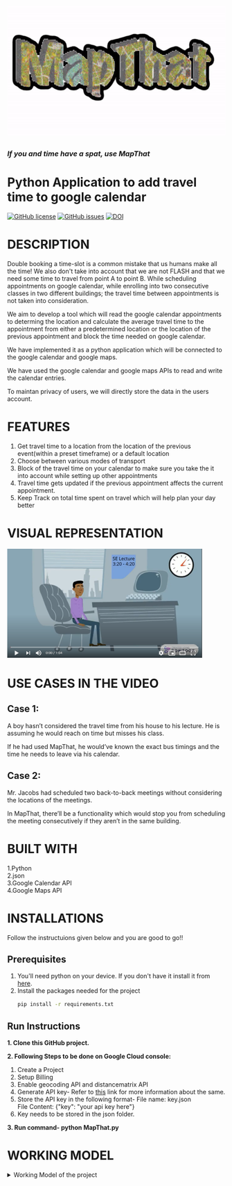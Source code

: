 <h1 align="center">
  <img src="https://github.com/SEProjGrp5/MapThat/blob/main/Images/MAPTHAT.gif.gif" width=800px height=300px>
</h1>

### *If you and time have a spat, use MapThat*

# Python Application to add travel time to google calendar

[![GitHub license](https://img.shields.io/github/license/SEProjGrp5/MapThat)](https://github.com/SEProjGrp5/MapThat/blob/main/LICENSE)
[![GitHub issues](https://img.shields.io/github/issues/SEProjGrp5/MapThat)](https://github.com/SEProjGrp5/MapThat/issues)
[![DOI](https://zenodo.org/badge/408263207.svg)](https://zenodo.org/badge/latestdoi/408263207)

# DESCRIPTION

Double booking a time-slot is a common mistake that us humans make all the time! We also don't take into account that we are not FLASH and that we need some time to travel from point A to point B. While scheduling appointments on google calendar, while enrolling into two consecutive classes in two different buildings; the travel time between appointments is not taken into consideration.

We aim to develop a tool which will read the google calendar appointments to determing the location and calculate the average travel time to the appointment from either a predetermined location or the location of the previous appointment and block the time needed on google calendar.

We have implemented it as a python application which will be connected to the google calendar and google maps. 

We have used the google calendar and google maps APIs to read and write the calendar entries.

To maintan privacy of users, we will directly store the data in the users account.

# FEATURES
1. Get travel time to a location from the location of the previous event(within a preset timeframe) or a default location
2. Choose between various modes of transport
3. Block of the travel time on your calendar to make sure you take the it into account while setting up other appointments
4. Travel time gets updated if the previous appointment affects the current appointment.
5. Keep Track on total time spent on travel which will help plan your day better


# VISUAL REPRESENTATION

<a href="https://www.youtube.com/watch?v=EBHrUYNMrJs" target="_blank"><img src="https://github.com/SEProjGrp5/MapThat/blob/main/Images/screenshot.PNG" width="450" alt="Visual Representation for MapThat"/></a>

# USE CASES IN THE VIDEO

## Case 1: 
A boy hasn’t considered the travel time from his house to his lecture. He is assuming he would reach on time but misses his class.

If he had used MapThat, he would’ve known the exact bus timings and the time he needs to leave via his calendar.

## Case 2: 
Mr. Jacobs had scheduled two back-to-back meetings without considering the locations of the meetings.

In MapThat, there’ll be a functionality which would stop you from scheduling the meeting consecutively if they aren’t in the same building.


# BUILT WITH
1.Python \
2.json \
3.Google Calendar API \
4.Google Maps API

# INSTALLATIONS
Follow the instructuions given below and you are good to go!! 
## Prerequisites
1. You'll need python on your device. If you don't have it install it from [here](https://www.python.org/downloads/).
2. Install the packages needed for the project 
    ```sh 
    pip install -r requirements.txt
    ```
## Run Instructions
**1. Clone this GitHub project.**

**2. Following Steps to be done on Google Cloud console:**
  1. Create a Project 
  2. Setup Billing 
  3. Enable geocoding API and distancematrix API
  4. Generate API key-
      Refer to [this](https://developers.google.com/maps/documentation/geocoding/get-api-key) link for more information about the same.
  5. Store the API key in the following format-
      File name: key.json \
      File Content: {"key": "your api key here"}
  6. Key needs to be stored in the json folder.
  
**3. Run command- python MapThat.py**

# WORKING MODEL
<details>
  <summary>Working Model of the project </summary>
  <details>
  1. <img src="https://github.com/SEProjGrp5/MapThat/blob/main/Images/IMG1.jpeg"><br/>
    <br/>
  2. <img src="https://github.com/SEProjGrp5/MapThat/blob/main/Images/IMG2.jpeg" ><br/>
    <br/>
  3. <img src="https://github.com/SEProjGrp5/MapThat/blob/main/Images/IMG3.jpeg" ><br/>
    <br/>
  4. <img src="https://github.com/SEProjGrp5/MapThat/blob/main/Images/IMG4.jpeg" ><br/>
    <br/>
  5. <img src="https://github.com/SEProjGrp5/MapThat/blob/main/Images/IMG5.jpeg" ><br/>
    <br/>
  6. <img src="https://github.com/SEProjGrp5/MapThat/blob/main/Images/IMG6.jpeg" ><br/>
    <br/>
  7. <img src="https://github.com/SEProjGrp5/MapThat/blob/main/Images/IMG7.jpeg" ><br/>
    <br/>
  8. <img src="https://github.com/SEProjGrp5/MapThat/blob/main/Images/IMG8.jpeg" ><br/>
    <br/>
  9. <img src="https://github.com/SEProjGrp5/MapThat/blob/main/Images/IMG9.jpeg" ><br/>
    <br/>
  10. <img src="https://github.com/SEProjGrp5/MapThat/blob/main/Images/IMG10.jpeg" ><br/>
    <br/>
  11. <img src="https://github.com/SEProjGrp5/MapThat/blob/main/Images/IMG11.jpeg" ><br/>
    <br/>
  12. <img src="https://github.com/SEProjGrp5/MapThat/blob/main/Images/IMG12.jpeg" ><br/>
    <br/>
  13. <img src="https://github.com/SEProjGrp5/MapThat/blob/main/Images/IMG13.jpeg" ><br/>
    <br/>
  14. <img src="https://github.com/SEProjGrp5/MapThat/blob/main/Images/IMG14.jpeg" ><br/>
    <br/>
  15. <img src="https://github.com/SEProjGrp5/MapThat/blob/main/Images/IMG15.jpeg" ><br/>
    <br/>
  16 <img src="https://github.com/SEProjGrp5/MapThat/blob/main/Images/IMG16.jpeg" ><br/>
    <br/>
</details>

## How to Contribute?
The [CONTRIBUTING.md](https://github.com/SEProjGrp5/MapThat/blob/main/CONTRIBUTING.md) given in this repository has instructions on how to contribute to this repo. Kindly refer to this file and our [Code of Conduct guidelines](https://github.com/SEProjGrp5/MapThat/blob/main/CODE_OF_CONDUCT.md).

# FUTURE SCOPE
1. Create a chrome extension for extraction of important moodle dates and block the corresponding time for the events in google calendar.
2. Auto select the user's preferred mode of transportation i.e. the average time taken by the user to travel via bus/car/two-wheeler/train/walk based on the user's selection bhistory
3. Give Alerts when it is time to leave
4. Give alerts in case of conflict
5. Develop a UI
6. Set up cronjonb for Python automation
7. Update travel time when event is updated
8. Connect to other calendar apps
9. Extract location based on event title/description in cases where it is not explicitly defined
10. Set work location and use it as default during working hours

# TEAM MEMBERS
- [Anant Gadodia (agadodi@ncsu.edu)](https://github.com/antgad)
- [Anmolika Goyal (agoyal4@ncsu.edu)](https://github.com/AnmolikaGoyal)
- [Shreya Someswar Karra (sskarra@ncsu.edu)](https://github.com/sskarra1234)
- [Shubhangi Jain (sjain29@ncsu.edu)](https://github.com/shubhangij12)
- [Srujana Marne Shiva Rao (smarnes@ncsu.edu)](https://github.com/srujanarao)







